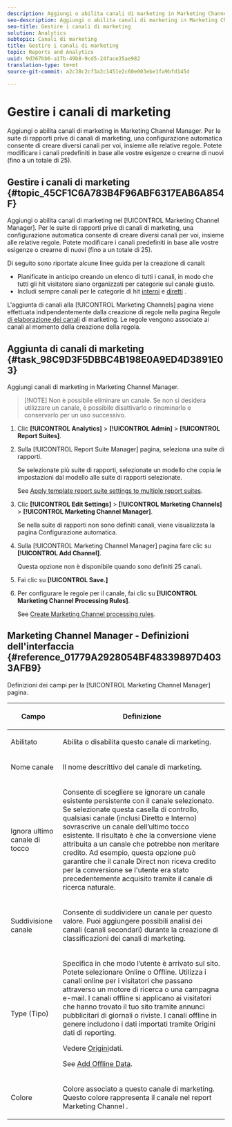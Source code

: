 ```yaml
---
description: Aggiungi o abilita canali di marketing in Marketing Channel Manager. Per le suite di rapporti prive di canali di marketing, una configurazione automatica consente di creare diversi canali per voi, insieme alle relative regole. Potete modificare i canali predefiniti in base alle vostre esigenze o crearne di nuovi (fino a un totale di 25).
seo-description: Aggiungi o abilita canali di marketing in Marketing Channel Manager. Per le suite di rapporti prive di canali di marketing, una configurazione automatica consente di creare diversi canali per voi, insieme alle relative regole. Potete modificare i canali predefiniti in base alle vostre esigenze o crearne di nuovi (fino a un totale di 25).
seo-title: Gestire i canali di marketing
solution: Analytics
subtopic: Canali di marketing
title: Gestire i canali di marketing
topic: Reports and Analytics
uuid: 9d367bb6-a17b-49b8-9cd5-24face35ae982
translation-type: tm+mt
source-git-commit: a2c38c2cf3a2c1451e2c60e003ebe1fa9bfd145d

---
```



# Gestire i canali di marketing

Aggiungi o abilita canali di marketing in Marketing Channel Manager. Per le suite di rapporti prive di canali di marketing, una configurazione automatica consente di creare diversi canali per voi, insieme alle relative regole. Potete modificare i canali predefiniti in base alle vostre esigenze o crearne di nuovi (fino a un totale di 25).

## Gestire i canali di marketing {#topic_45CF1C6A783B4F96ABF6317EAB6A854F}

Aggiungi o abilita canali di marketing nel [!UICONTROL Marketing Channel Manager]. Per le suite di rapporti prive di canali di marketing, una configurazione automatica consente di creare diversi canali per voi, insieme alle relative regole. Potete modificare i canali predefiniti in base alle vostre esigenze o crearne di nuovi (fino a un totale di 25).

Di seguito sono riportate alcune linee guida per la creazione di canali:

* Pianificate in anticipo creando un elenco di tutti i canali, in modo che tutti gli hit visitatore siano organizzati per categorie sul canale giusto.
* Includi sempre canali per le categorie di hit [interni](../../components/c-marketing-channels/c-faq.md#section_179A2BE5C8E24719A9E5C0DC09AF0947) e [diretti](../../components/c-marketing-channels/c-faq.md#section_D0A1DD9D5EEF4A05A1CC81F9EADC074A) .

L'aggiunta di canali alla [!UICONTROL Marketing Channels] pagina viene effettuata indipendentemente dalla creazione di regole nella pagina Regole [di elaborazione dei canali](../../components/c-marketing-channels/t-rules.md#task_84EDE9F46F404CB9B7CA0537328CEE08) di marketing. Le regole vengono associate ai canali al momento della creazione della regola.

## Aggiunta di canali di marketing {#task_98C9D3F5DBBC4B198E0A9ED4D3891E03}

Aggiungi canali di marketing in Marketing Channel Manager.

> [!NOTE] Non è possibile eliminare un canale. Se non si desidera utilizzare un canale, è possibile disattivarlo o rinominarlo e conservarlo per un uso successivo.

1. Clic **[!UICONTROL Analytics]** &gt; **[!UICONTROL Admin]** &gt; **[!UICONTROL Report Suites]**.
1. Sulla [!UICONTROL Report Suite Manager] pagina, seleziona una suite di rapporti.

   Se selezionate più suite di rapporti, selezionate un modello che copia le impostazioni dal modello alle suite di rapporti selezionate.

   See [Apply template report suite settings to multiple report suites](../../components/c-marketing-channels/t-template.md#task_0DE0A320EDA94FC5A6E5912868B6E2DC).

1. Clic **[!UICONTROL Edit Settings]** &gt; **[!UICONTROL Marketing Channels]** &gt; **[!UICONTROL Marketing Channel Manager]**.

   Se nella suite di rapporti non sono definiti canali, viene visualizzata la pagina Configurazione [](../../components/c-marketing-channels/c-channel-autosetup.md#topic_E9ABE9E9E71B4E40A4E7EA9AD2C0372B) automatica.

1. Sulla [!UICONTROL Marketing Channel Manager] pagina fare clic su **[!UICONTROL Add Channel]**.

   Questa opzione non è disponibile quando sono definiti 25 canali.

1. Fai clic su **[!UICONTROL Save.]**
1. Per configurare le regole per il canale, fai clic su **[!UICONTROL Marketing Channel Processing Rules]**.

   See [Create Marketing Channel processing rules](../../components/c-marketing-channels/t-rules.md#task_84EDE9F46F404CB9B7CA0537328CEE08).

## Marketing Channel Manager - Definizioni dell'interfaccia {#reference_01779A2928054BF48339897D4033AFB9}

Definizioni dei campi per la [!UICONTROL Marketing Channel Manager] pagina.

<table id="table_C18A0F1C9E214EB585A29801BA2400F8"> 
 <thead> 
  <tr> 
   <th colname="col1" class="entry"> <p>Campo </p> </th> 
   <th colname="col2" class="entry"> <p>Definizione </p> </th> 
  </tr> 
 </thead>
 <tbody> 
  <tr> 
   <td colname="col1"> <p>Abilitato </p> </td> 
   <td colname="col2"> <p> Abilita o disabilita questo canale di marketing. </p> </td> 
  </tr> 
  <tr> 
   <td colname="col1"> <p>Nome canale </p> </td> 
   <td colname="col2"> <p>Il nome descrittivo del canale di marketing. </p> </td> 
  </tr> 
  <tr> 
   <td colname="col1"> <p>Ignora ultimo canale di tocco </p> </td> 
   <td colname="col2"> <p> Consente di scegliere se ignorare un canale esistente persistente con il canale selezionato. Se selezionate questa casella di controllo, qualsiasi canale (inclusi Diretto e Interno) sovrascrive un canale dell’ultimo tocco esistente. Il risultato è che la conversione viene attribuita a un canale che potrebbe non meritare credito. Ad esempio, questa opzione può garantire che il canale Direct non riceva credito per la conversione se l'utente era stato precedentemente acquisito tramite il canale di ricerca naturale. </p> </td> 
  </tr> 
  <tr> 
   <td colname="col1"> <p>Suddivisione canale </p> </td> 
   <td colname="col2"> <p>Consente di suddividere un canale per questo valore. Puoi aggiungere possibili analisi dei canali (canali secondari) durante la creazione di classificazioni dei canali di marketing. </p> </td> 
  </tr> 
  <tr> 
   <td colname="col1"> <p>Type (Tipo) </p> </td> 
   <td colname="col2"> <p> Specifica in che modo l’utente è arrivato sul sito. Potete selezionare <span class="uicontrol"> Online</span> o <span class="uicontrol"> Offline</span>. Utilizza i canali online per i visitatori che passano attraverso un motore di ricerca o una campagna e-mail. I canali offline si applicano ai visitatori che hanno trovato il tuo sito tramite annunci pubblicitari di giornali o riviste. I canali offline in genere includono i dati importati tramite Origini dati di reporting. </p> <p>Vedere <a href="https://marketing.adobe.com/resources/help/en_US/sc/datasources/" scope="external" format="http"> Origini</a>dati. </p> <p>See <a href="../../components/c-marketing-channels/t-offline-data.md#task_FC96E6A48F0D4D37A79BD234E90DAA26" type="task" format="dita" scope="local"> Add Offline Data</a>. </p> </td> 
  </tr> 
  <tr> 
   <td colname="col1"> <p>Colore </p> </td> 
   <td colname="col2"> <p>Colore associato a questo canale di marketing. Questo colore rappresenta il canale nel report <span class="wintitle"> Marketing Channel</span> . </p> </td> 
  </tr> 
 </tbody> 
</table>

